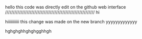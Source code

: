 hello this code was directly edit on the github web interface
//////////////////////////////////////////////////////////
hi

hiiiiiiiiiii
this change was made on the new branch
yyyyyyyyyyyyy


hghghghhghghgghhgh
